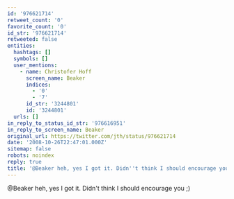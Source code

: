 ```yaml
---
id: '976621714'
retweet_count: '0'
favorite_count: '0'
id_str: '976621714'
retweeted: false
entities:
  hashtags: []
  symbols: []
  user_mentions:
    - name: Christofer Hoff
      screen_name: Beaker
      indices:
        - '0'
        - '7'
      id_str: '3244801'
      id: '3244801'
  urls: []
in_reply_to_status_id_str: '976616951'
in_reply_to_screen_name: Beaker
original_url: https://twitter.com/jth/status/976621714
date: '2008-10-26T22:47:01.000Z'
sitemap: false
robots: noindex
reply: true
title: '@Beaker heh, yes I got it. Didn''t think I should encourage you ;)'
---
```


@Beaker heh, yes I got it. Didn't think I should encourage you ;)